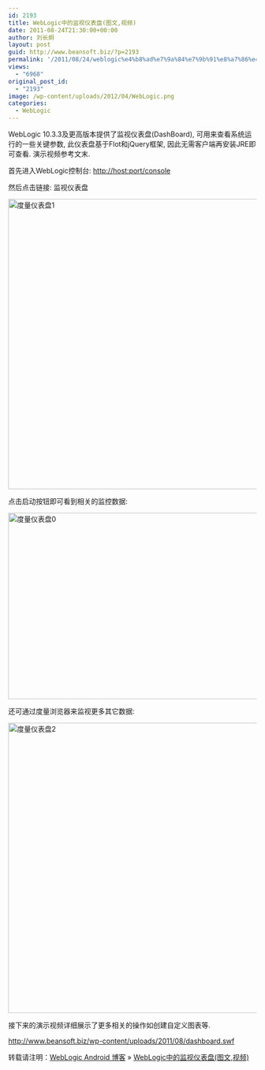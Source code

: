 ```yaml
---
id: 2193
title: WebLogic中的监视仪表盘(图文,视频)
date: 2011-08-24T21:30:00+00:00
author: 刘长炯
layout: post
guid: http://www.beansoft.biz/?p=2193
permalink: '/2011/08/24/weblogic%e4%b8%ad%e7%9a%84%e7%9b%91%e8%a7%86%e4%bb%aa%e8%a1%a8%e7%9b%98%e5%9b%be%e6%96%87%e8%a7%86%e9%a2%91/'
views:
  - "6968"
original_post_id:
  - "2193"
image: /wp-content/uploads/2012/04/WebLogic.png
categories:
  - WebLogic
---
```

WebLogic 10.3.3及更高版本提供了监视仪表盘(DashBoard), 可用来查看系统运行的一些关键参数, 此仪表盘基于Flot和jQuery框架, 因此无需客户端再安装JRE即可查看. 演示视频参考文末.

首先进入WebLogic控制台: <http://host:port/console>

然后点击链接: 监视仪表盘

<img title="度量仪表盘1" style="display:inline;border-width:0;" height="589" alt="度量仪表盘1" src="http://www.beansoft.biz/wp-content/uploads/2011/08/1.png" width="897" border="0" />

点击启动按钮即可看到相关的监控数据:

[<img title="度量仪表盘0" style="display:inline;border-width:0;" height="378" alt="度量仪表盘0" src="http://www.beansoft.biz/wp-content/uploads/2011/08/0_thumb.jpg" width="790" border="0" />](http://www.beansoft.biz/wp-content/uploads/2011/08/0.jpg)

还可通过度量浏览器来监视更多其它数据:

<img title="度量仪表盘2" style="display:inline;border-width:0;" height="589" alt="度量仪表盘2" src="http://www.beansoft.biz/wp-content/uploads/2011/08/2.png" width="897" border="0" />

接下来的演示视频详细展示了更多相关的操作如创建自定义图表等.

<http://www.beansoft.biz/wp-content/uploads/2011/08/dashboard.swf>

转载请注明：[WebLogic Android 博客](http://www.beansoft.biz) &raquo; [WebLogic中的监视仪表盘(图文,视频)](http://www.beansoft.biz/2011/08/24/weblogic%e4%b8%ad%e7%9a%84%e7%9b%91%e8%a7%86%e4%bb%aa%e8%a1%a8%e7%9b%98%e5%9b%be%e6%96%87%e8%a7%86%e9%a2%91/)